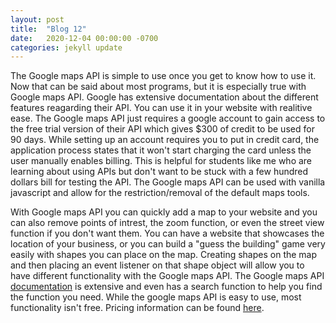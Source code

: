 ```yaml
---
layout: post
title:  "Blog 12"
date:   2020-12-04 00:00:00 -0700
categories: jekyll update
---
```

The Google maps API is simple to use once you get to know how to use it. Now that can be said about most programs, but it is especially true with Google maps API. Google has extensive documentation about the different features reagarding their API. You can use it in your website with realitive ease. The Google maps API just requires a google account to gain access to the free trial version of their API which gives $300 of credit to be used for 90 days. While setting up an account requires you to put in credit card, the application process states that it won't start charging the card unless the user manually enables billing. This is helpful for students like me who are learning about using APIs but don't want to be stuck with a few hundred dollars bill for testing the API. The Google maps API can be used with vanilla javascript and allow for the restriction/removal of the default maps tools.

With Google maps API you can quickly add a map to your website and you can also remove points of intrest, the zoom function, or even the street view function if you don't want them. You can have a website that showcases the location of your business, or you can build a "guess the building" game very easily with shapes you can place on the map. Creating shapes on the map and then placing an event listener on that shape object will allow you to have different functionality with the Google maps API. The Google maps API <a href="https://developers.google.com/maps/documentation/javascript/overview" target="_blank">documentation</a> is extensive and even has a search function to help you find the function you need. While the google maps API is easy to use, most functionality isn't free. Pricing information can be found <a href="https://www.google.com/aclk?sa=l&ai=DChcSEwj_46np6bXtAhX4Cq0GHZk-AH0YABADGgJwdg&sig=AOD64_1Vf-ABCtkMGQKOv48jKwYH0mlzOQ&q=&ved=2ahUKEwjEr6Lp6bXtAhUlJTQIHUTVA6AQqyQoAHoECAkQEw&adurl=" target="_blank">here</a>.
